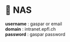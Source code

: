 # :file_folder: NAS 

__username__ : gaspar or email   
__domain__ : intranet.epfl.ch   
__password__ : gaspar password  